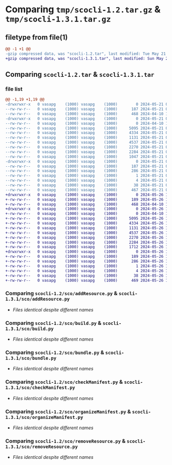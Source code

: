 # Comparing `tmp/scocli-1.2.tar.gz` & `tmp/scocli-1.3.1.tar.gz`

## filetype from file(1)

```diff
@@ -1 +1 @@
-gzip compressed data, was "scocli-1.2.tar", last modified: Tue May 21 00:15:36 2024, max compression
+gzip compressed data, was "scocli-1.3.1.tar", last modified: Sun May 26 17:45:33 2024, max compression
```

## Comparing `scocli-1.2.tar` & `scocli-1.3.1.tar`

### file list

```diff
@@ -1,19 +1,19 @@
-drwxrwxr-x   0 vasapg    (1000) vasapg    (1000)        0 2024-05-21 00:15:36.142665 scocli-1.2/
--rw-rw-r--   0 vasapg    (1000) vasapg    (1000)      187 2024-05-21 00:15:36.142665 scocli-1.2/PKG-INFO
--rw-rw-r--   0 vasapg    (1000) vasapg    (1000)      468 2024-04-10 14:37:41.000000 scocli-1.2/README.md
-drwxrwxr-x   0 vasapg    (1000) vasapg    (1000)        0 2024-05-21 00:15:36.142665 scocli-1.2/sco/
--rw-rw-r--   0 vasapg    (1000) vasapg    (1000)        0 2024-04-10 14:37:41.000000 scocli-1.2/sco/__init__.py
--rw-rw-r--   0 vasapg    (1000) vasapg    (1000)     5095 2024-05-21 00:07:37.000000 scocli-1.2/sco/addResource.py
--rw-rw-r--   0 vasapg    (1000) vasapg    (1000)     4334 2024-05-21 00:07:37.000000 scocli-1.2/sco/build.py
--rw-rw-r--   0 vasapg    (1000) vasapg    (1000)     1131 2024-05-21 00:07:37.000000 scocli-1.2/sco/bundle.py
--rw-rw-r--   0 vasapg    (1000) vasapg    (1000)     4537 2024-05-21 00:07:37.000000 scocli-1.2/sco/checkManifest.py
--rw-rw-r--   0 vasapg    (1000) vasapg    (1000)     2270 2024-05-21 00:07:37.000000 scocli-1.2/sco/organizeManifest.py
--rw-rw-r--   0 vasapg    (1000) vasapg    (1000)     2284 2024-05-21 00:07:37.000000 scocli-1.2/sco/removeResource.py
--rw-rw-r--   0 vasapg    (1000) vasapg    (1000)     1047 2024-05-21 00:07:37.000000 scocli-1.2/sco/seeManifest.py
-drwxrwxr-x   0 vasapg    (1000) vasapg    (1000)        0 2024-05-21 00:15:36.142665 scocli-1.2/scocli.egg-info/
--rw-rw-r--   0 vasapg    (1000) vasapg    (1000)      187 2024-05-21 00:15:36.000000 scocli-1.2/scocli.egg-info/PKG-INFO
--rw-rw-r--   0 vasapg    (1000) vasapg    (1000)      286 2024-05-21 00:15:36.000000 scocli-1.2/scocli.egg-info/SOURCES.txt
--rw-rw-r--   0 vasapg    (1000) vasapg    (1000)        1 2024-05-21 00:15:36.000000 scocli-1.2/scocli.egg-info/dependency_links.txt
--rw-rw-r--   0 vasapg    (1000) vasapg    (1000)        4 2024-05-21 00:15:36.000000 scocli-1.2/scocli.egg-info/top_level.txt
--rw-rw-r--   0 vasapg    (1000) vasapg    (1000)       38 2024-05-21 00:15:36.142665 scocli-1.2/setup.cfg
--rw-rw-r--   0 vasapg    (1000) vasapg    (1000)      467 2024-05-21 00:07:37.000000 scocli-1.2/setup.py
+drwxrwxr-x   0 vasapg    (1000) vasapg    (1000)        0 2024-05-26 17:45:33.356734 scocli-1.3.1/
+-rw-rw-r--   0 vasapg    (1000) vasapg    (1000)      189 2024-05-26 17:45:33.356734 scocli-1.3.1/PKG-INFO
+-rw-rw-r--   0 vasapg    (1000) vasapg    (1000)      468 2024-04-10 14:37:41.000000 scocli-1.3.1/README.md
+drwxrwxr-x   0 vasapg    (1000) vasapg    (1000)        0 2024-05-26 17:45:33.356734 scocli-1.3.1/sco/
+-rw-rw-r--   0 vasapg    (1000) vasapg    (1000)        0 2024-04-10 14:37:41.000000 scocli-1.3.1/sco/__init__.py
+-rw-rw-r--   0 vasapg    (1000) vasapg    (1000)     5095 2024-05-26 17:34:59.000000 scocli-1.3.1/sco/addResource.py
+-rw-rw-r--   0 vasapg    (1000) vasapg    (1000)     4334 2024-05-26 17:34:59.000000 scocli-1.3.1/sco/build.py
+-rw-rw-r--   0 vasapg    (1000) vasapg    (1000)     1131 2024-05-26 17:34:59.000000 scocli-1.3.1/sco/bundle.py
+-rw-rw-r--   0 vasapg    (1000) vasapg    (1000)     4537 2024-05-26 17:34:59.000000 scocli-1.3.1/sco/checkManifest.py
+-rw-rw-r--   0 vasapg    (1000) vasapg    (1000)     2270 2024-05-26 17:34:59.000000 scocli-1.3.1/sco/organizeManifest.py
+-rw-rw-r--   0 vasapg    (1000) vasapg    (1000)     2284 2024-05-26 17:34:59.000000 scocli-1.3.1/sco/removeResource.py
+-rw-rw-r--   0 vasapg    (1000) vasapg    (1000)     1712 2024-05-26 17:40:30.000000 scocli-1.3.1/sco/seeManifest.py
+drwxrwxr-x   0 vasapg    (1000) vasapg    (1000)        0 2024-05-26 17:45:33.356734 scocli-1.3.1/scocli.egg-info/
+-rw-rw-r--   0 vasapg    (1000) vasapg    (1000)      189 2024-05-26 17:45:33.000000 scocli-1.3.1/scocli.egg-info/PKG-INFO
+-rw-rw-r--   0 vasapg    (1000) vasapg    (1000)      286 2024-05-26 17:45:33.000000 scocli-1.3.1/scocli.egg-info/SOURCES.txt
+-rw-rw-r--   0 vasapg    (1000) vasapg    (1000)        1 2024-05-26 17:45:33.000000 scocli-1.3.1/scocli.egg-info/dependency_links.txt
+-rw-rw-r--   0 vasapg    (1000) vasapg    (1000)        4 2024-05-26 17:45:33.000000 scocli-1.3.1/scocli.egg-info/top_level.txt
+-rw-rw-r--   0 vasapg    (1000) vasapg    (1000)       38 2024-05-26 17:45:33.356734 scocli-1.3.1/setup.cfg
+-rw-rw-r--   0 vasapg    (1000) vasapg    (1000)      469 2024-05-26 17:43:44.000000 scocli-1.3.1/setup.py
```

### Comparing `scocli-1.2/sco/addResource.py` & `scocli-1.3.1/sco/addResource.py`

 * *Files identical despite different names*

### Comparing `scocli-1.2/sco/build.py` & `scocli-1.3.1/sco/build.py`

 * *Files identical despite different names*

### Comparing `scocli-1.2/sco/bundle.py` & `scocli-1.3.1/sco/bundle.py`

 * *Files identical despite different names*

### Comparing `scocli-1.2/sco/checkManifest.py` & `scocli-1.3.1/sco/checkManifest.py`

 * *Files identical despite different names*

### Comparing `scocli-1.2/sco/organizeManifest.py` & `scocli-1.3.1/sco/organizeManifest.py`

 * *Files identical despite different names*

### Comparing `scocli-1.2/sco/removeResource.py` & `scocli-1.3.1/sco/removeResource.py`

 * *Files identical despite different names*

